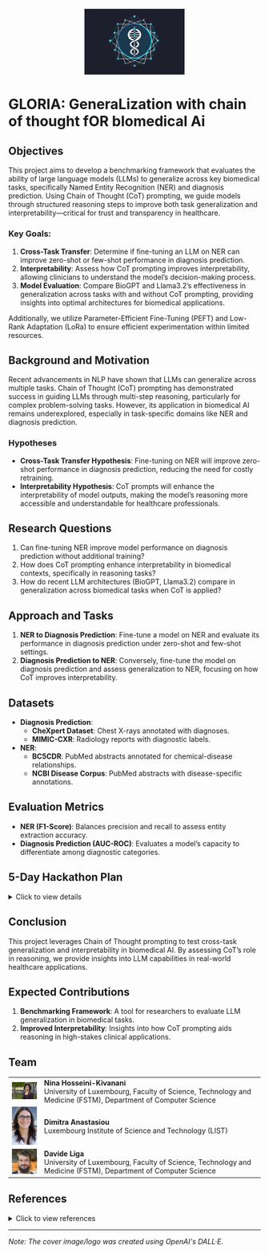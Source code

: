 <p align="center">
  <img src="https://github.com/NinaHKivanani/GLORIA/blob/main/img/logo_gloria.svg" alt="GLORIA Logo" width="200">
</p>

# GLORIA: GeneraLization with chain of thought fOR bIomedical Ai

## Objectives
This project aims to develop a benchmarking framework that evaluates the ability of large language models (LLMs) to generalize across key biomedical tasks, specifically Named Entity Recognition (NER) and diagnosis prediction. Using Chain of Thought (CoT) prompting, we guide models through structured reasoning steps to improve both task generalization and interpretability—critical for trust and transparency in healthcare.

### Key Goals:
1. **Cross-Task Transfer**: Determine if fine-tuning an LLM on NER can improve zero-shot or few-shot performance in diagnosis prediction.
2. **Interpretability**: Assess how CoT prompting improves interpretability, allowing clinicians to understand the model’s decision-making process.
3. **Model Evaluation**: Compare BioGPT and Llama3.2’s effectiveness in generalization across tasks with and without CoT prompting, providing insights into optimal architectures for biomedical applications.

Additionally, we utilize Parameter-Efficient Fine-Tuning (PEFT) and Low-Rank Adaptation (LoRa) to ensure efficient experimentation within limited resources.

## Background and Motivation
Recent advancements in NLP have shown that LLMs can generalize across multiple tasks. Chain of Thought (CoT) prompting has demonstrated success in guiding LLMs through multi-step reasoning, particularly for complex problem-solving tasks. However, its application in biomedical AI remains underexplored, especially in task-specific domains like NER and diagnosis prediction.

### Hypotheses
- **Cross-Task Transfer Hypothesis**: Fine-tuning on NER will improve zero-shot performance in diagnosis prediction, reducing the need for costly retraining.
- **Interpretability Hypothesis**: CoT prompts will enhance the interpretability of model outputs, making the model’s reasoning more accessible and understandable for healthcare professionals.

## Research Questions
1. Can fine-tuning NER improve model performance on diagnosis prediction without additional training?
2. How does CoT prompting enhance interpretability in biomedical contexts, specifically in reasoning tasks?
3. How do recent LLM architectures (BioGPT, Llama3.2) compare in generalization across biomedical tasks when CoT is applied?

## Approach and Tasks
1. **NER to Diagnosis Prediction**: Fine-tune a model on NER and evaluate its performance in diagnosis prediction under zero-shot and few-shot settings.
2. **Diagnosis Prediction to NER**: Conversely, fine-tune the model on diagnosis prediction and assess generalization to NER, focusing on how CoT improves interpretability.

## Datasets
- **Diagnosis Prediction**:
   - **CheXpert Dataset**: Chest X-rays annotated with diagnoses.
   - **MIMIC-CXR**: Radiology reports with diagnostic labels.
- **NER**:
   - **BC5CDR**: PubMed abstracts annotated for chemical-disease relationships.
   - **NCBI Disease Corpus**: PubMed abstracts with disease-specific annotations.

## Evaluation Metrics
- **NER (F1-Score)**: Balances precision and recall to assess entity extraction accuracy.
- **Diagnosis Prediction (AUC-ROC)**: Evaluates a model’s capacity to differentiate among diagnostic categories.

## 5-Day Hackathon Plan
<details>
<summary>Click to view details</summary>

### Day 1: Initialization and Setup
   - Define project goals, assign roles, and discuss tasks (NER and diagnosis prediction).
   - Set up the environment and prepare datasets.

### Day 2: CoT Prompt Engineering and Baseline Training
   - Design CoT prompts and train baseline LLMs (Llama3.2, BioGPT) on NER without CoT prompting.

### Day 3: Enhanced CoT Prompting and Cross-Task Evaluation
   - Implement dynamic CoT prompting and test cross-task generalization.

### Day 4: Few-Shot Learning and Tuning
   - Introduce few-shot learning across tasks and fine-tune models using PEFT and LoRa approaches.

### Day 5: Final Testing, Analysis, and Presentation
   - Perform final evaluations, aggregate metrics, and prepare visualizations.
</details>

## Conclusion
This project leverages Chain of Thought prompting to test cross-task generalization and interpretability in biomedical AI. By assessing CoT’s role in reasoning, we provide insights into LLM capabilities in real-world healthcare applications.

## Expected Contributions
1. **Benchmarking Framework**: A tool for researchers to evaluate LLM generalization in biomedical tasks.
2. **Improved Interpretability**: Insights into how CoT prompting aids reasoning in high-stakes clinical applications.

## Team

<table>
  <tr>
    <td><img src="img/nina.jpeg" width="100" /></td>
    <td><strong>Nina Hosseini-Kivanani</strong><br>University of Luxembourg, Faculty of Science, Technology and Medicine (FSTM), Department of Computer Science</td>
  </tr>
  <tr>
    <td><img src="img/Dimitra.jpg" width="95" /></td>
    <td><strong>Dimitra Anastasiou</strong><br>Luxembourg Institute of Science and Technology (LIST)</td>
  </tr>
  <tr>
    <td><img src="img/Davide-Liga.jpg" width="95" /></td>
    <td><strong>Davide Liga</strong><br>University of Luxembourg, Faculty of Science, Technology and Medicine (FSTM), Department of Computer Science </td>
  </tr>
</table>

## References

<details>
<summary>Click to view references</summary>

1. **Irvin, J., et al.** (2019). CheXpert: A large chest radiograph dataset with uncertainty labels and expert comparison. *Proceedings of the AAAI Conference on Artificial Intelligence*, 33, 590–597. [Link](https://arxiv.org/abs/1901.07031)

2. **Dogan, R. I., Leaman, R., and Lu, Z.** (2014). NCBI disease corpus: A resource for disease name recognition and concept normalization. *Journal of Biomedical Informatics*, 47, 1–10. [Link](https://doi.org/10.1016/j.jbi.2013.12.006)

3. **Lee, J., Yoon, W., Kim, S., Kim, D., Kim, S., So, C. H., and Kang, J.** (2020). BioBERT: A pre-trained biomedical language representation model for biomedical text mining. *Bioinformatics*, 36(4), 1234–1240. [Link](https://doi.org/10.1093/bioinformatics/btz682)

4. **Li, J., Sun, Y., Johnson, R. J., Sciaky, D., Wei, C.-H., Leaman, R., Davis, A. P., Mattingly, C. J., Wiegers, T. C., and Lu, Z.** (2016). BioCreative V CDR task corpus: a resource for chemical disease relation extraction. *Database*, 2016. [Link](https://doi.org/10.1093/database/baw068)

5. **Nori, H., King, N., McKinney, S. M., Carignan, D., and Horvitz, E.** (2023). Capabilities of GPT-4 on medical challenge problems. [Link](https://arxiv.org/abs/2303.13375)

6. **Wang, Z., Zhao, K., Wang, Z., and Shang, J.** (2022). Formulating few-shot fine-tuning towards language model pre-training: A pilot study on named entity recognition. *Findings of the Association for Computational Linguistics: EMNLP 2022*, 3186–3199. [Link](https://doi.org/10.18653/v1/2022.findings-emnlp.233)

7. **Wei, J., Wang, X., Schuurmans, D., Bosma, M., Xia, F., Chi, E., Le, Q. V., Zhou, D., et al.** (2022). Chain-of-thought prompting elicits reasoning in large language models. *Advances in Neural Information Processing Systems*, 35, 24824–24837. [Link](https://arxiv.org/abs/2201.11903)
</details>

<hr>
<p><em>Note: The cover image/logo was created using OpenAI's DALL·E.</em></p>
